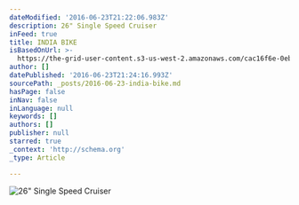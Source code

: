 ```yaml
---
dateModified: '2016-06-23T21:22:06.983Z'
description: 26" Single Speed Cruiser
inFeed: true
title: INDIA BIKE
isBasedOnUrl: >-
  https://the-grid-user-content.s3-us-west-2.amazonaws.com/cac16f6e-0eb2-4772-a016-a4f59e0d364e.jpg
author: []
datePublished: '2016-06-23T21:24:16.993Z'
sourcePath: _posts/2016-06-23-india-bike.md
hasPage: false
inNav: false
inLanguage: null
keywords: []
authors: []
publisher: null
starred: true
_context: 'http://schema.org'
_type: Article

---
```

![26" Single Speed Cruiser](https://the-grid-user-content.s3-us-west-2.amazonaws.com/cac16f6e-0eb2-4772-a016-a4f59e0d364e.jpg)